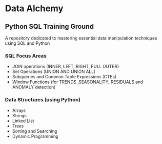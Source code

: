 # Data Alchemy
## Python SQL Training Ground

A repository dedicated to mastering essential data manipulation techniques using SQL and Python

### SQL Focus Areas
- JOIN operations (INNER, LEFT, RIGHT, FULL OUTER)
- Set Operations (UNION AND UNION ALL)
- Subqueries and Common Table Expressions (CTEs)
- Window Functions (for TRENDS ,SEASONALITY, RESIDUALS and ANOMALY detection)

### Data Structures (using Python)
- Arrays
- Strings
- Linked List
- Trees
- Sorting and Searching
- Dynamic Programming
